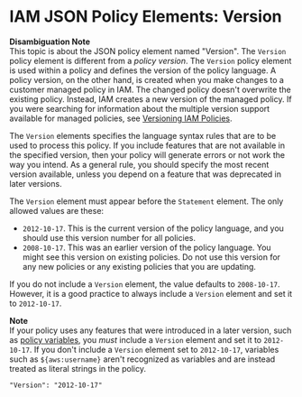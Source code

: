 # IAM JSON Policy Elements: Version<a name="reference_policies_elements_version"></a>

**Disambiguation Note**  
This topic is about the JSON policy element named "Version"\. The `Version` policy element is different from a *policy version*\. The `Version` policy element is used within a policy and defines the version of the policy language\. A policy version, on the other hand, is created when you make changes to a customer managed policy in IAM\. The changed policy doesn't overwrite the existing policy\. Instead, IAM creates a new version of the managed policy\. If you were searching for information about the multiple version support available for managed policies, see [Versioning IAM Policies](access_policies_managed-versioning.md)\.

The `Version` elements specifies the language syntax rules that are to be used to process this policy\. If you include features that are not available in the specified version, then your policy will generate errors or not work the way you intend\. As a general rule, you should specify the most recent version available, unless you depend on a feature that was deprecated in later versions\.

The `Version` element must appear before the `Statement` element\. The only allowed values are these:
+ `2012-10-17`\. This is the current version of the policy language, and you should use this version number for all policies\.
+ `2008-10-17`\. This was an earlier version of the policy language\. You might see this version on existing policies\. Do not use this version for any new policies or any existing policies that you are updating\. 

If you do not include a `Version` element, the value defaults to `2008-10-17`\. However, it is a good practice to always include a `Version` element and set it to `2012-10-17`\.

**Note**  
If your policy uses any features that were introduced in a later version, such as [policy variables](reference_policies_variables.md), you *must* include a `Version` element and set it to `2012-10-17`\. If you don't include a `Version` element set to `2012-10-17`, variables such as `${aws:username}` aren't recognized as variables and are instead treated as literal strings in the policy\.

```
"Version": "2012-10-17"
```